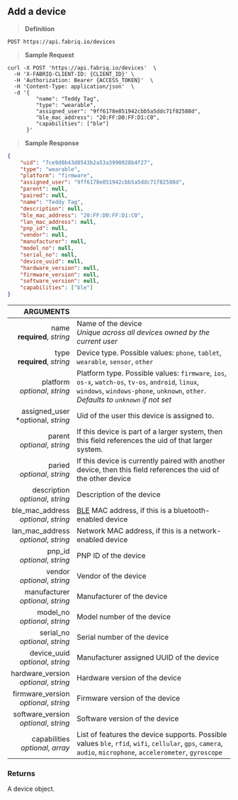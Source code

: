 ## Add a device

> **Definition**

```text
POST https://api.fabriq.io/devices
```

> **Sample Request**

```shell
curl -X POST 'https://api.fabriq.io/devices'  \
  -H 'X-FABRIQ-CLIENT-ID: {CLIENT_ID}' \
  -H 'Authorization: Bearer {ACCESS_TOKEN}'  \
  -H 'Content-Type: application/json'  \
  -d '{                                        
         "name": "Teddy Tag",                   
         "type": "wearable",                   
         "assigned_user": "9ff6178e851942cbb5a5ddc71f82588d",                   
         "ble_mac_address": "20:FF:D0:FF:D1:C0",                   
         "capabilities": ["ble"]                   
      }'
```

> **Sample Response**

```json
{
    "uid": "7ce9d0b43d8543b2a53a3990028b4f27",
    "type": "wearable",
    "platform": "firmware",
    "assigned_user": "9ff6178e851942cbb5a5ddc71f82588d",
    "parent": null,
    "paired": null,
    "name": "Teddy Tag",
    "description": null,
    "ble_mac_address": "20:FF:D0:FF:D1:C0",
    "lan_mac_address": null,
    "pnp_id": null,
    "vendor": null,
    "manufacturer": null,
    "model_no": null,
    "serial_no": null,
    "device_uuid": null,
    "hardware_version": null,
    "firmware_version": null,
    "software_version": null,
    "capabilities": ["ble"]
}
```

ARGUMENTS ||
---------:        | -----------
name<br>**required**, *string*  | Name of the device<br>*Unique across all devices owned by the current user*
type<br>**required**, *string*  | Device type. Possible values: `phone`, `tablet`, `wearable`, `sensor`, `other`
platform<br>*optional*, *string*   | Platform type. Possible values: `firmware`, `ios`, `os-x`, `watch-os`, `tv-os`, `android`, `linux`, `windows`, `windows-phone`, `unknown`, `other`.<br>*Defaults to `unknown` if not set*
assigned_user<br>*optional, *string*  | Uid of the user this device is assigned to.
parent<br>*optional*, *string*  | If this device is part of a larger system, then this field references the uid of that larger system.
paried<br>*optional*, *string*  | If this device is currently paired with another device, then this field references the uid of the other device
description<br>*optional*, *string*  | Description of the device
ble_mac_address<br>*optional*, *string*  | [BLE](https://en.wikipedia.org/wiki/Bluetooth_low_energy) MAC address, if this is a bluetooth-enabled device
lan_mac_address<br>*optional*, *string*  | Network MAC address, if this is a network-enabled device
pnp_id<br>*optional*, *string*  | PNP ID of the device
vendor<br>*optional*, *string*  | Vendor of the device
manufacturer<br>*optional*, *string*  | Manufacturer of the device
model_no<br>*optional*, *string*  | Model number of the device
serial_no<br>*optional*, *string*  | Serial number of the device
device_uuid<br>*optional*, *string*  | Manufacturer assigned UUID of the device
hardware_version<br>*optional*, *string*  | Hardware version of the device
firmware_version<br>*optional*, *string*  | Firmware version of the device
software_version<br>*optional*, *string*  | Software version of the device
capabilities<br>*optional*, *array*  | List of features the device supports. Possible values `ble`, `rfid`, `wifi`, `cellular`, `gps`, `camera`, `audio`, `microphone`, `accelerometer`, `gyroscope`


### Returns
A device object.

